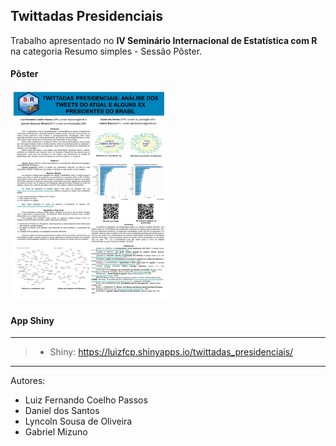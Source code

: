 ## Twittadas Presidenciais

Trabalho apresentado no **IV Seminário Internacional de Estatística com R** na categoria Resumo simples - Sessão Pôster.

#### Pôster

<a href="http://rpubs.com/luizfcp/twittadas_presidenciais">
<img src="man/figures/poster.jpg" width="50%" height="50%"/>
</a>

#### App Shiny
---

>- Shiny: https://luizfcp.shinyapps.io/twittadas_presidenciais/

---

Autores:

* Luiz Fernando Coelho Passos
* Daniel dos Santos
* Lyncoln Sousa de Oliveira
* Gabriel Mizuno

